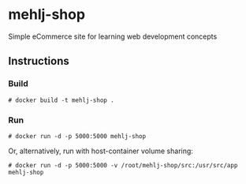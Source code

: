 # mehlj-shop
Simple eCommerce site for learning web development concepts

## Instructions

### Build
```
# docker build -t mehlj-shop .
```

### Run
```
# docker run -d -p 5000:5000 mehlj-shop
```
Or, alternatively, run with host-container volume sharing:
```
# docker run -d -p 5000:5000 -v /root/mehlj-shop/src:/usr/src/app mehlj-shop
```

